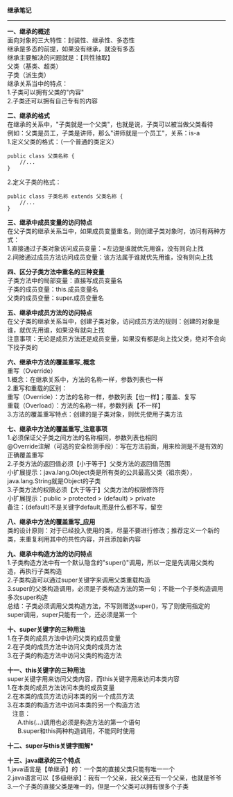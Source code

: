 **继承笔记**  

----------


**一、继承的概述**  
面向对象的三大特性：封装性、继承性、多态性  
继承是多态的前提，如果没有继承，就没有多态  
继承主要解决的问题就是：【共性抽取】  
父类（基类、超类）  
子类（派生类）  
继承关系当中的特点：  
1.子类可以拥有父类的"内容"  
2.子类还可以拥有自己专有的内容  

**二、继承的格式**  
在继承的关系中，"子类就是一个父类"，也就是说，子类可以被当做父类看待  
例如：父类是员工，子类是讲师，那么"讲师就是一个员工"，关系：is-a  
1.定义父类的格式：（一个普通的类定义）  

    public class 父类名称 {
        //...
    }    

2.定义子类的格式：  

    public class 子类名称 extends 父类名称 {
        //...
    }

**三、继承中成员变量的访问特点**  
在父子类的继承关系当中，如果成员变量重名，则创建子类对象时，访问有两种方式：  
1.直接通过子类对象访问成员变量：=左边是谁就优先用谁，没有则向上找  
2.间接通过成员方法访问成员变量：该方法属于谁就优先用谁，没有则向上找  

**四、区分子类方法中重名的三种变量**  
子类方法中的局部变量：直接写成员变量名   
子类的成员变量：this.成员变量名  
父类的成员变量：super.成员变量名  

**五、继承中成员方法的访问特点**  
在父子类的继承关系当中，创建子类对象，访问成员方法的规则：创建的对象是谁，就优先用谁，如果没有就向上找  
注意事项：无论是成员方法还是成员变量，如果没有都是向上找父类，绝对不会向下找子类的  

**六、继承中方法的覆盖重写_概念**  
重写（Override）  
1.概念：在继承关系中，方法的名称一样，参数列表也一样   
2.重写和重载的区别：  
重写（Override）：方法的名称一样，参数列表【也一样】；覆盖、复写  
重载（Overload）：方法的名称一样，参数列表【不一样】  
3.方法的覆盖重写特点：创建的是子类对象，则优先使用子类方法  

**七、继承中方法的覆盖重写_注意事项**  
1.必须保证父子类之间方法的名称相同，参数列表也相同  
@Override注解（可选的安全检测手段）：写在方法前面，用来检测是不是有效的正确覆盖重写  
2.子类方法的返回值必须【小于等于】父类方法的返回值范围  
小扩展提示：java.lang.Object类是所有类的公共最高父类（祖宗类），java.lang.String就是Object的子类  
3.子类方法的权限必须【大于等于】父类方法的权限修饰符  
小扩展提示：public > protected > (default) > private  
备注：(default)不是关键字default,而是什么都不写，留空  

**八、继承中方法的覆盖重写_应用**  
类的设计原则：对于已经投入使用的类，尽量不要进行修改；推荐定义一个新的类，来重复利用其中的共性内容，并且添加新内容  

**九、继承中构造方法的访问特点**  
1.子类构造方法中有一个默认隐含的"super()"调用，所以一定是先调用父类构造，再执行子类构造  
2.子类构造可以通过super关键字来调用父类重载构造  
3.super的父类构造调用，必须是子类构造方法的第一句；不能一个子类构造调用多次super构造  
总结：子类必须调用父类构造方法，不写则赠送super()，写了则使用指定的super调用，super只能有一个，还必须是第一个  

**十、super关键字的三种用法**  
1.在子类的成员方法中访问父类的成员变量  
2.在子类的成员方法中访问父类的成员方法  
3.在子类的构造方法中访问父类的构造方法  

**十一、this关键字的三种用法**  
super关键字用来访问父类内容，而this关键字用来访问本类内容  
1.在本类的成员方法访问本类的成员变量  
2.在本类的成员方法访问本类的另一个成员方法  
3.在本类的构造方法中访问本类的另一个构造方法  
&nbsp;&nbsp;&nbsp;注意：  
&nbsp;&nbsp;&nbsp;&nbsp;&nbsp;&nbsp;A.this(...)调用也必须是构造方法的第一个语句  
&nbsp;&nbsp;&nbsp;&nbsp;&nbsp;&nbsp;B.super和this两种构造调用，不能同时使用  

**十二、super与this关键字图解\***  

**十三、java继承的三个特点**  
1.java语言是【单继承】的：一个类的直接父类只能有唯一一个  
2.java语言可以【多级继承】：我有一个父亲，我父亲还有一个父亲，也就是爷爷  
3.一个子类的直接父类是唯一的，但是一个父类可以拥有很多个子类  